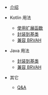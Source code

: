 * [介绍](/)

* Kotlin 用法
    * [使用扩展函数](/kotlin/ext)
    * [封装到基类](/kotlin/baseclass)
    * [兼容 BRVAH](/kotlin/brvah)

* Java 用法
    * [封装到基类](/java/baseclass)
    * [兼容 BRVAH](/java/brvah)

* 其它
    * [Q&A](/others/q&a)